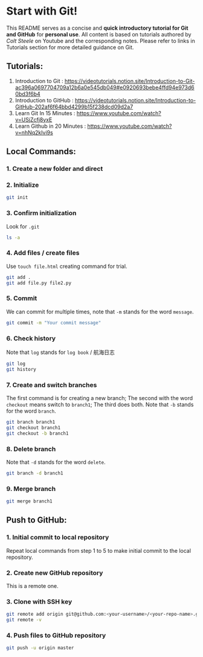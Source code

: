 # Start with Git!
This README serves as a concise and **quick introductory tutorial for Git and GitHub** for **personal use**. All content is based on tutorials authored by *Colt Steele* on Youtube and the corresponding notes. Please refer to links in Tutorials section for more detailed guidance on Git.

## Tutorials:
1. Introduction to Git        : https://videotutorials.notion.site/Introduction-to-Git-ac396a0697704709a12b6a0e545db049#e0920693bebe4ffd94e973d60bd3f6b4
2. Introduction to GitHub     : https://videotutorials.notion.site/Introduction-to-GitHub-202af6f64bbd4299b15f238dcd09d2a7
3. Learn Git In 15 Minutes    : https://www.youtube.com/watch?v=USjZcfj8yxE
4. Learn Github in 20 Minutes : https://www.youtube.com/watch?v=nhNq2kIvi9s

## Local Commands:

### 1. Create a new folder and direct
### 2. Initialize
```bash
git init
```
### 3. Confirm initialization
Look for `.git`
```bash
ls -a
```
### 4. Add files / create files
Use `touch file.html` creating command for trial.
```bash
git add .
git add file.py file2.py
```
### 5. Commit 
We can commit for multiple times, note that `-m` stands for the word `message`.
```bash
git commit -m "Your commit message"
```
### 6. Check history
Note that `log` stands for `log book` / 航海日志
```bash
git log
git history
```
### 7. Create and switch branches
The first command is for creating a new branch;
The second with the word `checkout` means switch to `branch1`;
The third does both.
Note that `-b` stands for the word `branch`.
```bash
git branch branch1
git checkout branch1
git checkout -b branch1
```
### 8. Delete branch
Note that `-d` stands for the word `delete`.
```bash
git branch -d branch1
```
### 9. Merge branch
```bash
git merge branch1
```

## Push to GitHub:
### 1. Initial commit to local repository
Repeat local commands from step 1 to 5 to make initial commit to the local repository.
### 2. Create new GitHub repository
This is a remote one.
### 3. Clone with SSH key
```bash
git remote add origin git@github.com:<your-username>/<your-repo-name>.git
git remote -v
```
### 4. Push files to GitHub repository 
```bash
git push -u origin master
```



